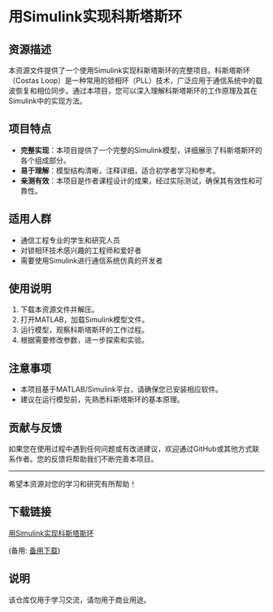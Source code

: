 # 用Simulink实现科斯塔斯环

## 资源描述

本资源文件提供了一个使用Simulink实现科斯塔斯环的完整项目。科斯塔斯环（Costas Loop）是一种常用的锁相环（PLL）技术，广泛应用于通信系统中的载波恢复和相位同步。通过本项目，您可以深入理解科斯塔斯环的工作原理及其在Simulink中的实现方法。

## 项目特点

- **完整实现**：本项目提供了一个完整的Simulink模型，详细展示了科斯塔斯环的各个组成部分。
- **易于理解**：模型结构清晰，注释详细，适合初学者学习和参考。
- **亲测有效**：本项目是作者课程设计的成果，经过实际测试，确保其有效性和可靠性。

## 适用人群

- 通信工程专业的学生和研究人员
- 对锁相环技术感兴趣的工程师和爱好者
- 需要使用Simulink进行通信系统仿真的开发者

## 使用说明

1. 下载本资源文件并解压。
2. 打开MATLAB，加载Simulink模型文件。
3. 运行模型，观察科斯塔斯环的工作过程。
4. 根据需要修改参数，进一步探索和实验。

## 注意事项

- 本项目基于MATLAB/Simulink平台，请确保您已安装相应软件。
- 建议在运行模型前，先熟悉科斯塔斯环的基本原理。

## 贡献与反馈

如果您在使用过程中遇到任何问题或有改进建议，欢迎通过GitHub或其他方式联系作者。您的反馈将帮助我们不断完善本项目。

---

希望本资源对您的学习和研究有所帮助！

## 下载链接
[用Simulink实现科斯塔斯环](https://pan.quark.cn/s/ff47638bb9b5) 

(备用: [备用下载](https://pan.baidu.com/s/1zXFT1QQPPGnVPeSbipdG8g?pwd=1234))

## 说明

该仓库仅用于学习交流，请勿用于商业用途。
